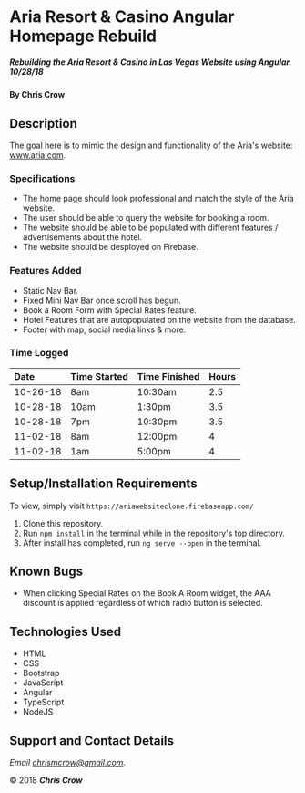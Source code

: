 # Aria Resort & Casino Angular Homepage Rebuild

##### Rebuilding the Aria Resort & Casino in Las Vegas Website using Angular. 10/28/18

#### By **Chris Crow**

## Description

The goal here is to mimic the design and functionality of the Aria's website: www.aria.com.

### Specifications
* The home page should look professional and match the style of the Aria website.
* The user should be able to query the website for booking a room.
* The website should be able to be populated with different features / advertisements about the hotel.
* The website should be desployed on Firebase.

### Features Added
* Static Nav Bar.
* Fixed Mini Nav Bar once scroll has begun.
* Book a Room Form with Special Rates feature.
* Hotel Features that are autopopulated on the website from the database.
* Footer with map, social media links & more.

### Time Logged
| Date | Time Started | Time Finished | Hours |
| :------- | :--- | :------ | :--- |
| 10-26-18 | 8am  | 10:30am | 2.5  |
| 10-28-18 | 10am | 1:30pm  | 3.5  |
| 10-28-18 | 7pm  | 10:30pm | 3.5  |
| 11-02-18 | 8am  | 12:00pm | 4    |  
| 11-02-18 | 1am  | 5:00pm  | 4    |  


## Setup/Installation Requirements

To view, simply visit `https://ariawebsiteclone.firebaseapp.com/`

1. Clone this repository.
2. Run `npm install` in the terminal while in the repository's top directory.
3. After install has completed, run `ng serve --open` in the terminal.

## Known Bugs
* When clicking Special Rates on the Book A Room widget, the AAA discount is applied regardless of which radio button is selected.

## Technologies Used
* HTML
* CSS
* Bootstrap
* JavaScript
* Angular
* TypeScript
* NodeJS

## Support and Contact Details

_Email chrismcrow@gmail.com._

&copy; 2018 **_Chris Crow_**
